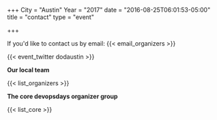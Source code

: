 +++
City = "Austin"
Year = "2017"
date = "2016-08-25T06:01:53-05:00"
title = "contact"
type = "event"


+++

If you'd like to contact us by email: {{< email_organizers >}}

{{< event_twitter dodaustin >}}

**Our local team**

{{< list_organizers >}}

**The core devopsdays organizer group**

{{< list_core >}}
